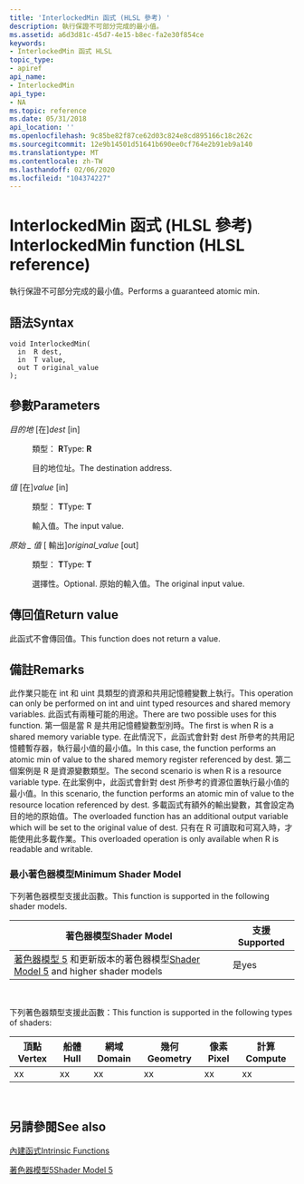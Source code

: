 ```yaml
---
title: 'InterlockedMin 函式 (HLSL 參考) '
description: 執行保證不可部分完成的最小值。
ms.assetid: a6d3d81c-45d7-4e15-b8ec-fa2e30f854ce
keywords:
- InterlockedMin 函式 HLSL
topic_type:
- apiref
api_name:
- InterlockedMin
api_type:
- NA
ms.topic: reference
ms.date: 05/31/2018
api_location: ''
ms.openlocfilehash: 9c85be82f87ce62d03c824e8cd895166c18c262c
ms.sourcegitcommit: 12e9b14501d51641b690ee0cf764e2b91eb9a140
ms.translationtype: MT
ms.contentlocale: zh-TW
ms.lasthandoff: 02/06/2020
ms.locfileid: "104374227"
---
```

# <a name="interlockedmin-function-hlsl-reference"></a><span data-ttu-id="18e17-104">InterlockedMin 函式 (HLSL 參考) </span><span class="sxs-lookup"><span data-stu-id="18e17-104">InterlockedMin function (HLSL reference)</span></span>

<span data-ttu-id="18e17-105">執行保證不可部分完成的最小值。</span><span class="sxs-lookup"><span data-stu-id="18e17-105">Performs a guaranteed atomic min.</span></span>

## <a name="syntax"></a><span data-ttu-id="18e17-106">語法</span><span class="sxs-lookup"><span data-stu-id="18e17-106">Syntax</span></span>

``` syntax
void InterlockedMin(
  in  R dest,
  in  T value,
  out T original_value
);
```

## <a name="parameters"></a><span data-ttu-id="18e17-107">參數</span><span class="sxs-lookup"><span data-stu-id="18e17-107">Parameters</span></span>

<dl> <dt>

<span data-ttu-id="18e17-108">*目的地* \[在\]</span><span class="sxs-lookup"><span data-stu-id="18e17-108">*dest* \[in\]</span></span>
</dt> <dd>

<span data-ttu-id="18e17-109">類型： **R**</span><span class="sxs-lookup"><span data-stu-id="18e17-109">Type: **R**</span></span>

<span data-ttu-id="18e17-110">目的地位址。</span><span class="sxs-lookup"><span data-stu-id="18e17-110">The destination address.</span></span>

</dd> <dt>

<span data-ttu-id="18e17-111">*值* \[在\]</span><span class="sxs-lookup"><span data-stu-id="18e17-111">*value* \[in\]</span></span>
</dt> <dd>

<span data-ttu-id="18e17-112">類型： **T**</span><span class="sxs-lookup"><span data-stu-id="18e17-112">Type: **T**</span></span>

<span data-ttu-id="18e17-113">輸入值。</span><span class="sxs-lookup"><span data-stu-id="18e17-113">The input value.</span></span>

</dd> <dt>

<span data-ttu-id="18e17-114">*原始 \_ 值* \[ 輸出\]</span><span class="sxs-lookup"><span data-stu-id="18e17-114">*original\_value* \[out\]</span></span>
</dt> <dd>

<span data-ttu-id="18e17-115">類型： **T**</span><span class="sxs-lookup"><span data-stu-id="18e17-115">Type: **T**</span></span>

<span data-ttu-id="18e17-116">選擇性。</span><span class="sxs-lookup"><span data-stu-id="18e17-116">Optional.</span></span> <span data-ttu-id="18e17-117">原始的輸入值。</span><span class="sxs-lookup"><span data-stu-id="18e17-117">The original input value.</span></span>

</dd> </dl>

## <a name="return-value"></a><span data-ttu-id="18e17-118">傳回值</span><span class="sxs-lookup"><span data-stu-id="18e17-118">Return value</span></span>

<span data-ttu-id="18e17-119">此函式不會傳回值。</span><span class="sxs-lookup"><span data-stu-id="18e17-119">This function does not return a value.</span></span>

## <a name="remarks"></a><span data-ttu-id="18e17-120">備註</span><span class="sxs-lookup"><span data-stu-id="18e17-120">Remarks</span></span>

<span data-ttu-id="18e17-121">此作業只能在 int 和 uint 具類型的資源和共用記憶體變數上執行。</span><span class="sxs-lookup"><span data-stu-id="18e17-121">This operation can only be performed on int and uint typed resources and shared memory variables.</span></span> <span data-ttu-id="18e17-122">此函式有兩種可能的用途。</span><span class="sxs-lookup"><span data-stu-id="18e17-122">There are two possible uses for this function.</span></span> <span data-ttu-id="18e17-123">第一個是當 R 是共用記憶體變數型別時。</span><span class="sxs-lookup"><span data-stu-id="18e17-123">The first is when R is a shared memory variable type.</span></span> <span data-ttu-id="18e17-124">在此情況下，此函式會針對 dest 所參考的共用記憶體暫存器，執行最小值的最小值。</span><span class="sxs-lookup"><span data-stu-id="18e17-124">In this case, the function performs an atomic min of value to the shared memory register referenced by dest.</span></span> <span data-ttu-id="18e17-125">第二個案例是 R 是資源變數類型。</span><span class="sxs-lookup"><span data-stu-id="18e17-125">The second scenario is when R is a resource variable type.</span></span> <span data-ttu-id="18e17-126">在此案例中，此函式會針對 dest 所參考的資源位置執行最小值的最小值。</span><span class="sxs-lookup"><span data-stu-id="18e17-126">In this scenario, the function performs an atomic min of value to the resource location referenced by dest.</span></span> <span data-ttu-id="18e17-127">多載函式有額外的輸出變數，其會設定為目的地的原始值。</span><span class="sxs-lookup"><span data-stu-id="18e17-127">The overloaded function has an additional output variable which will be set to the original value of dest.</span></span> <span data-ttu-id="18e17-128">只有在 R 可讀取和可寫入時，才能使用此多載作業。</span><span class="sxs-lookup"><span data-stu-id="18e17-128">This overloaded operation is only available when R is readable and writable.</span></span>

### <a name="minimum-shader-model"></a><span data-ttu-id="18e17-129">最小著色器模型</span><span class="sxs-lookup"><span data-stu-id="18e17-129">Minimum Shader Model</span></span>

<span data-ttu-id="18e17-130">下列著色器模型支援此函數。</span><span class="sxs-lookup"><span data-stu-id="18e17-130">This function is supported in the following shader models.</span></span>



| <span data-ttu-id="18e17-131">著色器模型</span><span class="sxs-lookup"><span data-stu-id="18e17-131">Shader Model</span></span>                                                                | <span data-ttu-id="18e17-132">支援</span><span class="sxs-lookup"><span data-stu-id="18e17-132">Supported</span></span> |
|-----------------------------------------------------------------------------|-----------|
| <span data-ttu-id="18e17-133">[著色器模型 5](d3d11-graphics-reference-sm5.md) 和更新版本的著色器模型</span><span class="sxs-lookup"><span data-stu-id="18e17-133">[Shader Model 5](d3d11-graphics-reference-sm5.md) and higher shader models</span></span> | <span data-ttu-id="18e17-134">是</span><span class="sxs-lookup"><span data-stu-id="18e17-134">yes</span></span>       |



 

<span data-ttu-id="18e17-135">下列著色器類型支援此函數：</span><span class="sxs-lookup"><span data-stu-id="18e17-135">This function is supported in the following types of shaders:</span></span>



| <span data-ttu-id="18e17-136">頂點</span><span class="sxs-lookup"><span data-stu-id="18e17-136">Vertex</span></span> | <span data-ttu-id="18e17-137">船體</span><span class="sxs-lookup"><span data-stu-id="18e17-137">Hull</span></span> | <span data-ttu-id="18e17-138">網域</span><span class="sxs-lookup"><span data-stu-id="18e17-138">Domain</span></span> | <span data-ttu-id="18e17-139">幾何</span><span class="sxs-lookup"><span data-stu-id="18e17-139">Geometry</span></span> | <span data-ttu-id="18e17-140">像素</span><span class="sxs-lookup"><span data-stu-id="18e17-140">Pixel</span></span> | <span data-ttu-id="18e17-141">計算</span><span class="sxs-lookup"><span data-stu-id="18e17-141">Compute</span></span> |
|--------|------|--------|----------|-------|---------|
| <span data-ttu-id="18e17-142">x</span><span class="sxs-lookup"><span data-stu-id="18e17-142">x</span></span>      |  <span data-ttu-id="18e17-143">x</span><span class="sxs-lookup"><span data-stu-id="18e17-143">x</span></span>   |  <span data-ttu-id="18e17-144">x</span><span class="sxs-lookup"><span data-stu-id="18e17-144">x</span></span>     |  <span data-ttu-id="18e17-145">x</span><span class="sxs-lookup"><span data-stu-id="18e17-145">x</span></span>       | <span data-ttu-id="18e17-146">x</span><span class="sxs-lookup"><span data-stu-id="18e17-146">x</span></span>     | <span data-ttu-id="18e17-147">x</span><span class="sxs-lookup"><span data-stu-id="18e17-147">x</span></span>       |



 

## <a name="see-also"></a><span data-ttu-id="18e17-148">另請參閱</span><span class="sxs-lookup"><span data-stu-id="18e17-148">See also</span></span>

<dl> <dt>

[<span data-ttu-id="18e17-149">內建函式</span><span class="sxs-lookup"><span data-stu-id="18e17-149">Intrinsic Functions</span></span>](dx-graphics-hlsl-intrinsic-functions.md)
</dt> <dt>

[<span data-ttu-id="18e17-150">著色器模型5</span><span class="sxs-lookup"><span data-stu-id="18e17-150">Shader Model 5</span></span>](d3d11-graphics-reference-sm5.md)
</dt> </dl>

 

 




